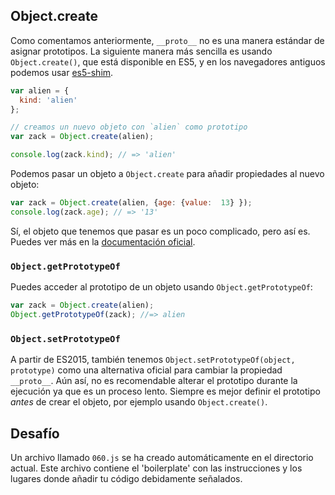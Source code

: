 Object.create
---------------

Como comentamos anteriormente, `__proto__` no es una manera estándar de asignar
prototipos. La siguiente manera más sencilla es usando `Object.create()`, que
está disponible en ES5, y en los navegadores antiguos podemos usar
[es5-shim](https://github.com/kriskowal/es5-shim).

```js
var alien = {
  kind: 'alien'
};

// creamos un nuevo objeto con `alien` como prototipo
var zack = Object.create(alien);

console.log(zack.kind); // => 'alien'
```

Podemos pasar un objeto a `Object.create` para añadir propiedades al nuevo
objeto:

```js
var zack = Object.create(alien, {age: {value:  13} });
console.log(zack.age); // => '13'
```

Sí, el objeto que tenemos que pasar es un poco complicado, pero así es. Puedes
ver más en la [documentación oficial](https://developer.mozilla.org/en-US/docs/JavaScript/Reference/Global_Objects/Object/create).

### `Object.getPrototypeOf`

Puedes acceder al prototipo de un objeto usando `Object.getPrototypeOf`:

```js
var zack = Object.create(alien);
Object.getPrototypeOf(zack); //=> alien
```

### `Object.setPrototypeOf`

A partir de ES2015, también tenemos `Object.setPrototypeOf(object, prototype)`
como una alternativa oficial para cambiar la propiedad `__proto__`. Aún así,
no es recomendable alterar el prototipo durante la ejecución ya que es un
proceso lento. Siempre es mejor definir el prototipo *antes* de crear el objeto,
por ejemplo usando `Object.create()`.

Desafío
-------

Un archivo llamado `060.js` se ha creado automáticamente en el directorio
actual. Este archivo contiene el 'boilerplate' con las instrucciones y los
lugares donde añadir tu código debidamente señalados.
